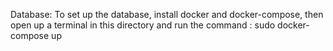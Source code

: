 Database: To set up the database, install docker and docker-compose, then open up a terminal in this directory and run the command : sudo docker-compose up 
